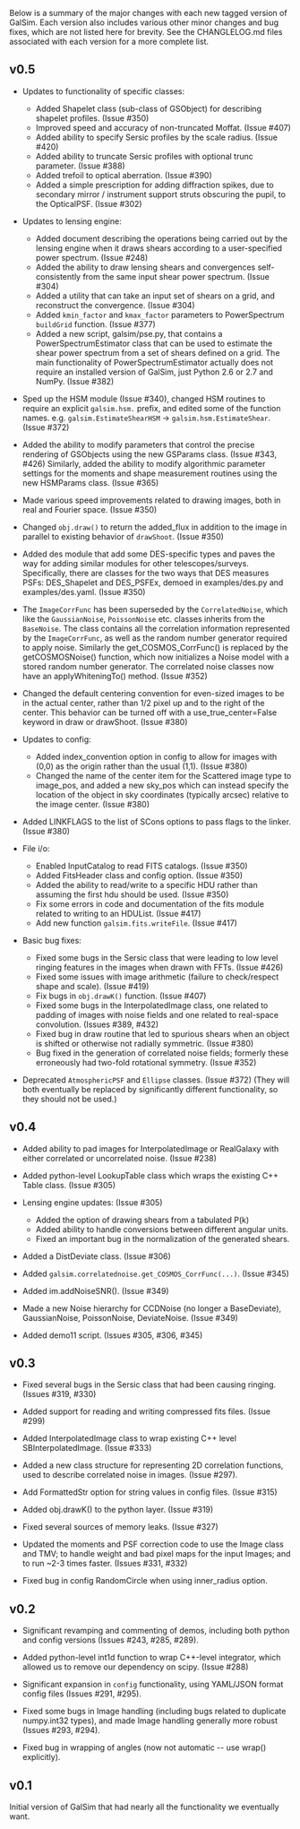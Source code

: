 Below is a summary of the major changes with each new tagged version of GalSim.
Each version also includes various other minor changes and bug fixes, which are 
not listed here for brevity.  See the CHANGLELOG.md files associated with each 
version for a more complete list.

v0.5
----

* Updates to functionality of specific classes:
  * Added Shapelet class (sub-class of GSObject) for describing shapelet
    profiles. (Issue #350)
  * Improved speed and accuracy of non-truncated Moffat. (Issue #407)
  * Added ability to specify Sersic profiles by the scale radius. (Issue #420)
  * Added ability to truncate Sersic profiles with optional trunc
    parameter. (Issue #388)
  * Added trefoil to optical aberration. (Issue #390)
  * Added a simple prescription for adding diffraction spikes, due to secondary
    mirror / instrument support struts obscuring the pupil, to the
    OpticalPSF. (Issue #302)

* Updates to lensing engine:
  * Added document describing the operations being carried out by the lensing
    engine when it draws shears according to a user-specified power
    spectrum. (Issue #248)
  * Added the ability to draw lensing shears and convergences self-consistently
    from the same input shear power spectrum. (Issue #304)
  * Added a utility that can take an input set of shears on a grid, and
    reconstruct the convergence. (Issue #304)
  * Added `kmin_factor` and `kmax_factor` parameters to PowerSpectrum
    `buildGrid` function. (Issue #377)
  * Added a new script, galsim/pse.py, that contains a PowerSpectrumEstimator
    class that can be used to estimate the shear power spectrum from a set of
    shears defined on a grid.  The main functionality of PowerSpectrumEstimator
    actually does not require an installed version of GalSim, just Python 2.6 or
    2.7 and NumPy. (Issue #382)

* Sped up the HSM module (Issue #340), changed HSM routines to require an
  explicit `galsim.hsm.` prefix, and edited some of the function names.
  e.g. `galsim.EstimateShearHSM` -> `galsim.hsm.EstimateShear`. (Issue #372)

* Added the ability to modify parameters that control the precise rendering of
  GSObjects using the new GSParams class. (Issue #343, #426) Similarly, added
  the ability to modify algorithmic parameter settings for the moments and shape
  measurement routines using the new HSMParams class. (Issue #365)

* Made various speed improvements related to drawing images, both in real and
  Fourier space.  (Issue #350)

* Changed `obj.draw()` to return the added_flux in addition to the image in
  parallel to existing behavior of `drawShoot`. (Issue #350)

* Added des module that add some DES-specific types and paves the way for adding
  similar modules for other telescopes/surveys.  Specifically, there are classes
  for the two ways that DES measures PSFs: DES_Shapelet and DES_PSFEx, demoed in
  examples/des.py and examples/des.yaml. (Issue #350)

* The `ImageCorrFunc` has been superseded by the `CorrelatedNoise`, which like
  the `GaussianNoise`, `PoissonNoise` etc. classes inherits from the
  `BaseNoise`.  The class contains all the correlation information represented
  by the `ImageCorrFunc`, as well as the random number generator required to
  apply noise. Similarly the get_COSMOS_CorrFunc() is replaced by the
  getCOSMOSNoise() function, which now initializes a Noise model with a stored
  random number generator. The correlated noise classes now have an
  applyWhiteningTo() method.  (Issue #352)

* Changed the default centering convention for even-sized images to be in the
  actual center, rather than 1/2 pixel up and to the right of the center.  This
  behavior can be turned off with a use_true_center=False keyword in draw or
  drawShoot. (Issue #380)

* Updates to config:
  * Added index_convention option in config to allow for images with (0,0) as the
    origin rather than the usual (1,1). (Issue #380)
  * Changed the name of the center item for the Scattered image type to image_pos,
    and added a new sky_pos which can instead specify the location of the object
    in sky coordinates (typically arcsec) relative to the image center. (Issue
    #380)

* Added LINKFLAGS to the list of SCons options to pass flags to the
  linker. (Issue #380)

* File i/o:
  * Enabled InputCatalog to read FITS catalogs. (Issue #350)
  * Added FitsHeader class and config option. (Issue #350)
  * Added the ability to read/write to a specific HDU rather than assuming the
    first hdu should be used. (Issue #350)
  * Fix some errors in code and documentation of the fits module related to
    writing to an HDUList.  (Issue #417)
  * Add new function `galsim.fits.writeFile`. (Issue #417)

* Basic bug fixes:
  * Fixed some bugs in the Sersic class that were leading to low level ringing
    features in the images when drawn with FFTs.  (Issue #426)
  * Fixed some issues with image arithmetic (failure to check/respect shape and
    scale). (Issue #419)
  * Fix bugs in `obj.drawK()` function. (Issue #407)
  * Fixed some bugs in the InterpolatedImage class, one related to padding of
    images with noise fields and one related to real-space convolution.  (Issues
    #389, #432)
  * Fixed bug in draw routine that led to spurious shears when an object is
    shifted or otherwise not radially symmetric. (Issue #380)
  * Bug fixed in the generation of correlated noise fields; formerly these
    erroneously had two-fold rotational symmetry. (Issue #352)

* Deprecated `AtmosphericPSF` and `Ellipse` classes. (Issue #372) (They will
  both eventually be replaced by significantly different functionality, so they
  should not be used.)

v0.4
----

* Added ability to pad images for InterpolatedImage or RealGalaxy with either
  correlated or uncorrelated noise.  (Issue #238)

* Added python-level LookupTable class which wraps the existing C++ Table 
  class. (Issue #305)

* Lensing engine updates: (Issue #305)
  - Added the option of drawing shears from a tabulated P(k)
  - Added ability to handle conversions between different angular units.
  - Fixed an important bug in the normalization of the generated shears.

* Added a DistDeviate class. (Issue #306)

* Added `galsim.correlatednoise.get_COSMOS_CorrFunc(...)`. (Issue #345)

* Added im.addNoiseSNR(). (Issue #349)

* Made a new Noise hierarchy for CCDNoise (no longer a BaseDeviate), 
  GaussianNoise, PoissonNoise, DeviateNoise. (Issue #349)

* Added demo11 script. (Issues #305, #306, #345)

v0.3
----

* Fixed several bugs in the Sersic class that had been causing ringing. 
  (Issues #319, #330)

* Added support for reading and writing compressed fits files. (Issue #299)

* Added InterpolatedImage class to wrap existing C++ level SBInterpolatedImage. 
  (Issue #333)

* Added a new class structure for representing 2D correlation functions, used 
  to describe correlated noise in images. (Issue #297).

* Add FormattedStr option for string values in config files.  (Issue #315)

* Added obj.drawK() to the python layer. (Issue #319)

* Fixed several sources of memory leaks. (Issue #327)

* Updated the moments and PSF correction code to use the Image class and TMV;
  to handle weight and bad pixel maps for the input Images; and to run ~2-3 
  times faster.  (Issues #331, #332)

* Fixed bug in config RandomCircle when using inner_radius option.

v0.2
----

* Significant revamping and commenting of demos, including both python and 
  config versions (Issues #243, #285, #289).

* Added python-level int1d function to wrap C++-level integrator, which
  allowed us to remove our dependency on scipy.  (Issue #288)

* Significant expansion in `config` functionality, using YAML/JSON format 
  config files (Issues #291, #295).

* Fixed some bugs in Image handling (including bugs related to duplicate 
  numpy.int32 types), and made Image handling generally more robust (Issues 
  #293, #294).

* Fixed bug in wrapping of angles (now not automatic -- use wrap() explicitly).

v0.1
----

Initial version of GalSim that had nearly all the functionality we eventually 
want.

